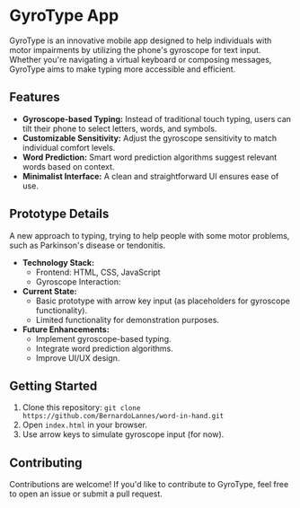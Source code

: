 # GyroType App

GyroType is an innovative mobile app designed to help individuals with motor impairments by utilizing the phone's gyroscope for text input. Whether you're navigating a virtual keyboard or composing messages, GyroType aims to make typing more accessible and efficient.

## Features

- **Gyroscope-based Typing:** Instead of traditional touch typing, users can tilt their phone to select letters, words, and symbols.
- **Customizable Sensitivity:** Adjust the gyroscope sensitivity to match individual comfort levels.
- **Word Prediction:** Smart word prediction algorithms suggest relevant words based on context.
- **Minimalist Interface:** A clean and straightforward UI ensures ease of use.

## Prototype Details

A new approach to typing, trying to help people with some motor problems, such as Parkinson's disease or tendonitis.

- **Technology Stack:**
  - Frontend: HTML, CSS, JavaScript
  - Gyroscope Interaction:
- **Current State:**
  - Basic prototype with arrow key input (as placeholders for gyroscope functionality).
  - Limited functionality for demonstration purposes.
- **Future Enhancements:**
  - Implement gyroscope-based typing.
  - Integrate word prediction algorithms.
  - Improve UI/UX design.

## Getting Started

1. Clone this repository: `git clone https://github.com/BernardoLannes/word-in-hand.git`
2. Open `index.html` in your browser.
3. Use arrow keys to simulate gyroscope input (for now).

## Contributing

Contributions are welcome! If you'd like to contribute to GyroType, feel free to open an issue or submit a pull request.
